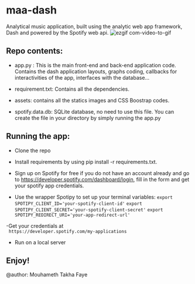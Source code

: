 # maa-dash
Analytical music application, built using the analytic web app framework, Dash and powered by the Spotify web api.
![ezgif com-video-to-gif](https://user-images.githubusercontent.com/39230255/64483326-ddba8480-d1cd-11e9-9cc8-81f793c359a1.gif)

## Repo contents:

- app.py : This is the main front-end and back-end application code. Contains the dash application layouts, graphs coding, callbacks for interactivities of the app, interfaces with the database...

- requirement.txt: Contains all the dependencies. 
- assets: contains all the statics images and CSS Boostrap codes.
- spotify.data.db: SQLite database, no need to use this file. You can create the file in your directory by simply running the app.py



## Running the app:

- Clone the repo
- Install requirements by using pip install -r requirements.txt.
- Sign up on Spotify for free if you do not have an account already and go to https://developer.spotify.com/dashboard/login, fill in the form and get your spotify app credentials.

- Use the wrapper Spotipy to set up your terminal variables:
                         ```export SPOTIPY_CLIENT_ID='your-spotify-client-id'```
                        ```export SPOTIPY_CLIENT_SECRET='your-spotify-client-secret'```
                         ```export SPOTIPY_REDIRECT_URI='your-app-redirect-url'```
                         
                         
-Get your credentials at    
                         ``` https://developer.spotify.com/my-applications```

- Run on a local server



## Enjoy!

@author: Mouhameth Takha Faye
